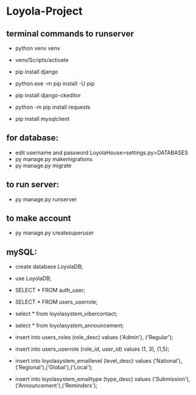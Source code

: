 # Loyola-Project
## terminal commands to runserver

- python venv venv
- venv/Scripts/activate
  
- pip install django
- python.exe -m pip install -U pip
- pip install django-ckeditor
- python -m pip install requests

- pip install mysqlclient

## for database:
- edit username and password LoyolaHouse>settings.py>DATABASES
- py manage.py makemigrations
- py manage.py migrate

## to run server:
- py manage.py runserver

## to make account
- py manage.py createsuperuser

## mySQL:
- create database LoyolaDB;
- use LoyolaDB;

- SELECT * FROM auth_user;
- SELECT * FROM users_userrole;
- select * from loyolasystem_vibercontact;
- select * from loyolasystem_announcement;

- insert into users_roles (role_desc) values ('Admin'), ('Regular');

- insert into users_userrole (role_id, user_id) values (1, 3), (1,5);

- insert into loyolasystem_emaillevel (level_desc) values ('National'),('Regional'),('Global'),('Local');

- insert into loyolasystem_emailtype (type_desc) values ('Submission'),('Announcement'),('Reminders');

